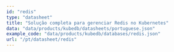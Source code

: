 ```yaml
---
id: "redis"
type: "datasheet"
title: "Solução completa para gerenciar Redis no Kubernetes"
data: "data/products/kubedb/datasheets/portuguese.json"
example_code: "data/products/kubedb/databases/redis.json"
url: "/pt/datasheet/redis"
---
```

